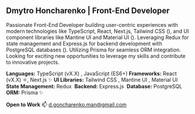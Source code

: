 ## Dmytro Honcharenko | Front-End Developer  

Passionate Front-End Developer building user-centric experiences with modern technologies like <i class="fab fa-typescript"></i> TypeScript, <i class="fab fa-react"></i> React, <i class="fab fa-squarespace"></i> Next.js, Tailwind CSS (<i class="fab fa-css3-alt"></i>), and UI component libraries like Mantine UI and Material UI (<i class="fab fa-google"></i>).  Leveraging <i class="fas fa-exchange-alt"></i> Redux for state management and <i class="fab fa-node-js"></i> Express.js for backend development with PostgreSQL databases (<i class="fab fa-postgresql"></i>).  Utilizing <i class="fas fa-database"></i> Prisma for seamless ORM integration. Looking for exciting new opportunities to leverage my skills and contribute to innovative projects.

**Languages:** TypeScript (vX.X) , JavaScript (ES6+) 
**Frameworks:** React (vX.X)  ⚛️, Next.js  ✨
**UI Libraries:** Tailwind CSS  , Mantine UI  , Material UI  
**State Management:** Redux  ️
**Backend:** Express.js  ️
**Database:** PostgreSQL  
**ORM:** Prisma  ✨

**Open to Work** :mailbox: d.goncharenko.man@gmail.com
